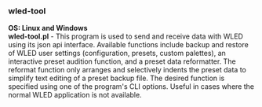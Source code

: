### wled-tool
**OS: Linux and Windows**<br/>
**wled-tool.pl** - This program is used to send and receive data with WLED using its json api interface. 
Available functions include backup and restore of WLED user settings (configuration, presets, custom 
palettes), an interactive preset audition function, and a preset data reformatter. The reformat function
only arranges and selectively indents the preset data to simplify text editing of a preset backup file. 
The desired function is specified using one of the program's CLI options. Useful in cases where the normal 
WLED application is not available.
